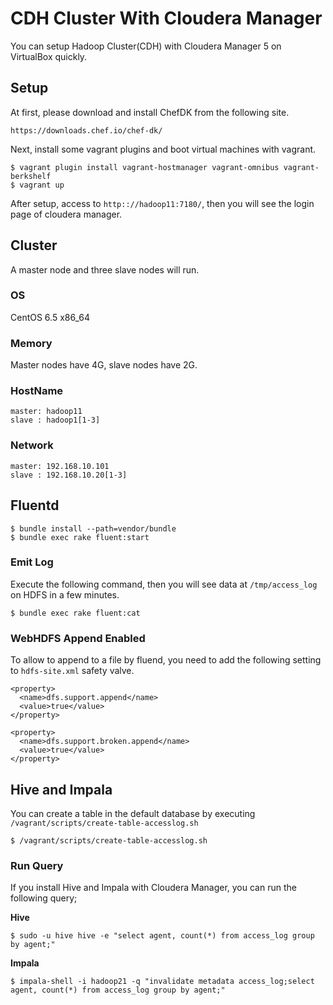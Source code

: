 # CDH Cluster With Cloudera Manager

You can setup Hadoop Cluster(CDH) with Cloudera Manager 5 on VirtualBox quickly.

## Setup

At first, please download and install ChefDK from the following site.

```
https://downloads.chef.io/chef-dk/
```

Next, install some vagrant plugins and boot virtual machines with vagrant.

```
$ vagrant plugin install vagrant-hostmanager vagrant-omnibus vagrant-berkshelf
$ vagrant up
```

After setup, access to `http:://hadoop11:7180/`, then you will see the login page of cloudera manager.

## Cluster

A master node and three slave nodes will run.

### OS

CentOS 6.5 x86_64

### Memory

Master nodes have 4G, slave nodes have 2G.

### HostName

```
master: hadoop11
slave : hadoop1[1-3]
```

### Network

```
master: 192.168.10.101
slave : 192.168.10.20[1-3]
```

## Fluentd

```
$ bundle install --path=vendor/bundle
$ bundle exec rake fluent:start
```

### Emit Log

Execute the following command, then you will see data at `/tmp/access_log` on HDFS in a few minutes.

```
$ bundle exec rake fluent:cat
```

### WebHDFS Append Enabled

To allow to append to a file by fluend, you need to add the following setting to `hdfs-site.xml` safety valve.

```
<property>
  <name>dfs.support.append</name>
  <value>true</value>
</property>

<property>
  <name>dfs.support.broken.append</name>
  <value>true</value>
</property>
```

## Hive and Impala

You can create a table in the default database by executing `/vagrant/scripts/create-table-accesslog.sh`

```
$ /vagrant/scripts/create-table-accesslog.sh
```

### Run Query

If you install Hive and Impala with Cloudera Manager, you can run the following query;

**Hive**

```
$ sudo -u hive hive -e "select agent, count(*) from access_log group by agent;"
```

**Impala**

```
$ impala-shell -i hadoop21 -q "invalidate metadata access_log;select agent, count(*) from access_log group by agent;"
```